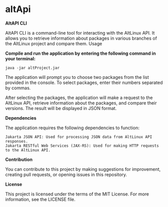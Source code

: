 # altApi
**AltAPI CLI**

AltAPI CLI is a command-line tool for interacting with the AltLinux API. It allows you to retrieve information about packages in various branches of the AltLinux project and compare them.
Usage

**Compile and run the application by entering the following command in your terminal:**

    java -jar altProject.jar

The application will prompt you to choose two packages from the list provided in the console. To select packages, enter their numbers separated by commas.

After selecting the packages, the application will make a request to the AltLinux API, retrieve information about the packages, and compare their versions. The result will be displayed in JSON format.

**Dependencies**

The application requires the following dependencies to function:

    Jakarta JSON API: Used for processing JSON data from AltLinux API responses.
    Jakarta RESTful Web Services (JAX-RS): Used for making HTTP requests to the AltLinux API.

**Contribution**

You can contribute to this project by making suggestions for improvement, creating pull requests, or opening issues in this repository.

**License**

This project is licensed under the terms of the MIT License. For more information, see the LICENSE file.

